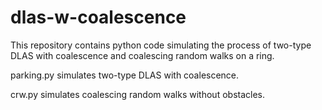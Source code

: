 # dlas-w-coalescence
This repository contains python code simulating the process of two-type DLAS with coalescence and coalescing random walks on a ring.

parking.py simulates two-type DLAS with coalescence.

crw.py simulates coalescing random walks without obstacles.
